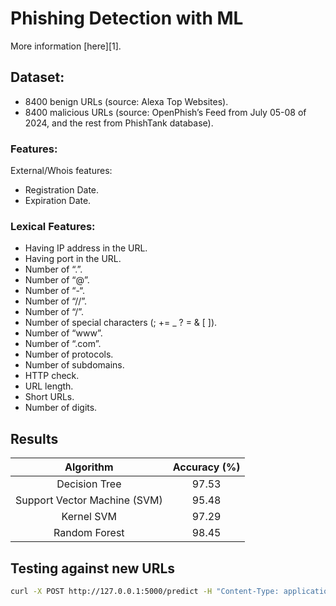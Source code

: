 # Phishing Detection with ML

More information [here][1].

## Dataset:
* 8400 benign URLs (source: Alexa Top Websites).
* 8400 malicious URLs (source:  OpenPhish’s Feed from July 05-08 of 2024, and the rest from PhishTank database).

### Features:
External/Whois features:

* Registration Date.
* Expiration Date.

### Lexical Features:

* Having IP address in the URL.
* Having port in the URL.
* Number of “.”.
* Number of “@”.
* Number of “-“.
* Number of “//”.
* Number of “/”.
* Number of special characters (; += _ ? = & [ ]).
* Number of “www”.
* Number of “.com”.
* Number of protocols.
* Number of subdomains.
* HTTP check.
* URL length.
* Short URLs.
* Number of digits.

## Results

| Algorithm                       | Accuracy (%) | 
| :------------------------------:| :----------: | 
| Decision Tree                   | 97.53        | 
| Support Vector Machine (SVM)    | 95.48        |
| Kernel SVM                      | 97.29        |
| Random Forest                   | 98.45        |


## Testing against new URLs

```bash
curl -X POST http://127.0.0.1:5000/predict -H "Content-Type: application/json" -d '{"url":"http://example.com"}'
```
